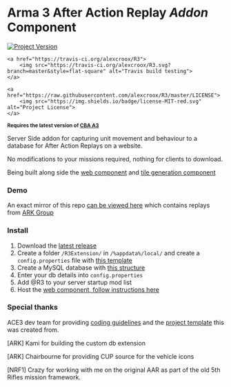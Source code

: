 
# Arma 3 After Action Replay *Addon* Component

<p>
    <a href="https://github.com/alexcroox/R3/releases/latest">
        <img src="https://img.shields.io/github/release/alexcroox/r3.svg" alt="Project Version">
    </a>    

    <a href="https://travis-ci.org/alexcroox/R3">    
        <img src="https://travis-ci.org/alexcroox/R3.svg?branch=master&style=flat-square" alt="Travis build testing">
    </a>
    
    <a href="https://raw.githubusercontent.com/alexcroox/R3/master/LICENSE">
        <img src="https://img.shields.io/badge/license-MIT-red.svg" alt="Project License">
    </a>
</p>

<p>
    <sup><strong>Requires the latest version of <a href="https://github.com/CBATeam/CBA_A3/releases">CBA A3</a><br/></strong></sup>
</p>

Server Side addon for capturing unit movement and behaviour to a database for After Action Replays on a website. 

No modifications to your missions required, nothing for clients to download.

Being built along side the [web component](https://github.com/alexcroox/R3-Web) and [tile generation component](https://github.com/alexcroox/R3-Tile-Generator)

### Demo

An exact mirror of this repo [can be viewed here](https://titanmods.xyz/r3/ark/) which contains replays from [ARK Group](http://ark-group.org/)

### Install

1. Download the [latest release](https://github.com/alexcroox/R3/releases/latest)
2. Create a folder `/R3Extension/` in `/%appdata%/local/` and create a `config.properties` file with [this template](https://github.com/alexcroox/R3/blob/master/extension/config.properties)
3. Create a MySQL database with [this structure](https://github.com/alexcroox/R3-Web/blob/master/db-template.sql)
4. Enter your db details into `config.properties`
5. Add @R3 to your server startup mod list
6. Host the [web component, follow instructions here](https://github.com/alexcroox/R3-Web)


### Special thanks

ACE3 dev team for providing [coding guidelines](http://ace3mod.com/wiki/development/coding-guidelines.html) and the [project template](https://github.com/acemod/arma-project-template) this was created from.

[ARK] Kami for building the custom db extension

[ARK] Chairbourne for providing CUP source for the vehicle icons

[NRF1] Crazy for working with me on the original AAR as part of the old 5th Rifles mission framework.

